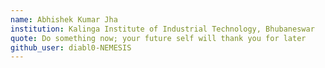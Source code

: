 ```yaml
---
name: Abhishek Kumar Jha
institution: Kalinga Institute of Industrial Technology, Bhubaneswar
quote: Do something now; your future self will thank you for later
github_user: diabl0-NEMESIS
---
```

